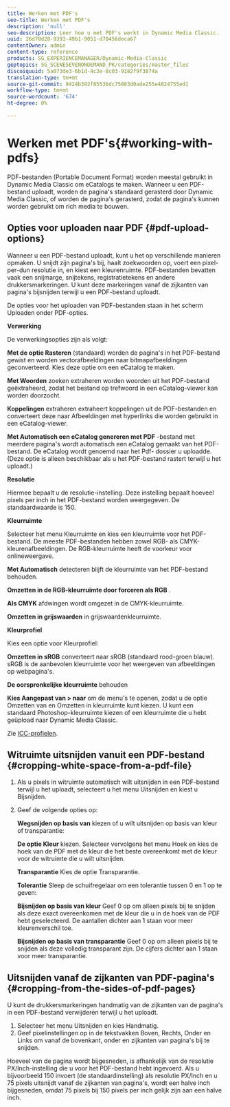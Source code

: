 ```yaml
---
title: Werken met PDF's
seo-title: Werken met PDF's
description: 'null'
seo-description: Leer hoe u met PDF's werkt in Dynamic Media Classic.
uuid: 26d70d28-9393-49b1-9051-d70456deca67
contentOwner: admin
content-type: reference
products: SG_EXPERIENCEMANAGER/Dynamic-Media-Classic
geptopics: SG_SCENESEVENONDEMAND_PK/categories/master_files
discoiquuid: 5a073de3-6b1d-4c3e-8c03-9182f9f3874a
translation-type: tm+mt
source-git-commit: 9424b392f85536dc75083d0ade255e4824755ed1
workflow-type: tm+mt
source-wordcount: '674'
ht-degree: 0%

---
```



# Werken met PDF&#39;s{#working-with-pdfs}

PDF-bestanden (Portable Document Format) worden meestal gebruikt in Dynamic Media Classic om eCatalogs te maken. Wanneer u een PDF-bestand uploadt, worden de pagina&#39;s standaard gerasterd door Dynamic Media Classic, of worden de pagina&#39;s gerasterd, zodat de pagina&#39;s kunnen worden gebruikt om rich media te bouwen.

## Opties voor uploaden naar PDF {#pdf-upload-options}

Wanneer u een PDF-bestand uploadt, kunt u het op verschillende manieren opmaken. U snijdt zijn pagina&#39;s bij, haalt zoekwoorden op, voert een pixel-per-dun resolutie in, en kiest een kleurenruimte. PDF-bestanden bevatten vaak een snijmarge, snijtekens, registratietekens en andere drukkersmarkeringen. U kunt deze markeringen vanaf de zijkanten van pagina&#39;s bijsnijden terwijl u een PDF-bestand uploadt.

De opties voor het uploaden van PDF-bestanden staan in het scherm Uploaden onder PDF-opties.

**Verwerking**

De verwerkingsopties zijn als volgt:

**Met de optie Rasteren** (standaard) worden de pagina&#39;s in het PDF-bestand gewist en worden vectorafbeeldingen naar bitmapafbeeldingen geconverteerd. Kies deze optie om een eCatalog te maken.

**Met Woorden** zoeken extraheren worden woorden uit het PDF-bestand geëxtraheerd, zodat het bestand op trefwoord in een eCatalog-viewer kan worden doorzocht.

**Koppelingen** extraheren extraheert koppelingen uit de PDF-bestanden en converteert deze naar Afbeeldingen met hyperlinks die worden gebruikt in een eCatalog-viewer.

**Met Automatisch een eCatalog genereren met PDF** -bestand met meerdere pagina&#39;s wordt automatisch een eCatalog gemaakt van het PDF-bestand. De eCatalog wordt genoemd naar het Pdf- dossier u uploadde. (Deze optie is alleen beschikbaar als u het PDF-bestand rastert terwijl u het uploadt.)

**Resolutie**

Hiermee bepaalt u de resolutie-instelling. Deze instelling bepaalt hoeveel pixels per inch in het PDF-bestand worden weergegeven. De standaardwaarde is 150.

**Kleurruimte**

Selecteer het menu Kleurruimte en kies een kleurruimte voor het PDF-bestand. De meeste PDF-bestanden hebben zowel RGB- als CMYK-kleurenafbeeldingen. De RGB-kleurruimte heeft de voorkeur voor onlineweergave.

**Met Automatisch** detecteren blijft de kleurruimte van het PDF-bestand behouden.

**Omzetten in de RGB-kleurruimte door forceren als RGB** .

**Als CMYK** afdwingen wordt omgezet in de CMYK-kleurruimte.

**Omzetten in grijswaarden** in grijswaardenkleurruimte.

**Kleurprofiel**

Kies een optie voor Kleurprofiel:

**Omzetten in sRGB** converteert naar sRGB (standaard rood-groen blauw). sRGB is de aanbevolen kleurruimte voor het weergeven van afbeeldingen op webpagina&#39;s.

**De oorspronkelijke kleurruimte** behouden

**Kies Aangepast van > naar** om de menu&#39;s te openen, zodat u de optie Omzetten van en Omzetten in kleurruimte kunt kiezen. U kunt een standaard Photoshop-kleurruimte kiezen of een kleurruimte die u hebt geüpload naar Dynamic Media Classic.

Zie [ICC-profielen](icc-profiles.md#icc_profiles).

## Witruimte uitsnijden vanuit een PDF-bestand {#cropping-white-space-from-a-pdf-file}

1. Als u pixels in witruimte automatisch wilt uitsnijden in een PDF-bestand terwijl u het uploadt, selecteert u het menu Uitsnijden en kiest u Bijsnijden.
1. Geef de volgende opties op:

   **Wegsnijden op basis van** kiezen of u wilt uitsnijden op basis van kleur of transparantie:

   **De optie Kleur** kiezen. Selecteer vervolgens het menu Hoek en kies de hoek van de PDF met de kleur die het beste overeenkomt met de kleur voor de witruimte die u wilt uitsnijden.

   **Transparantie** Kies de optie Transparantie.

   **Tolerantie** Sleep de schuifregelaar om een tolerantie tussen 0 en 1 op te geven:

   **Bijsnijden op basis van kleur** Geef 0 op om alleen pixels bij te snijden als deze exact overeenkomen met de kleur die u in de hoek van de PDF hebt geselecteerd. De aantallen dichter aan 1 staan voor meer kleurenverschil toe.

   **Bijsnijden op basis van transparantie** Geef 0 op om alleen pixels bij te snijden als deze volledig transparant zijn. De cijfers dichter aan 1 staan voor meer transparantie.

## Uitsnijden vanaf de zijkanten van PDF-pagina&#39;s {#cropping-from-the-sides-of-pdf-pages}

U kunt de drukkersmarkeringen handmatig van de zijkanten van de pagina&#39;s in een PDF-bestand verwijderen terwijl u het uploadt.

1. Selecteer het menu Uitsnijden en kies Handmatig.
1. Geef pixelinstellingen op in de tekstvakken Boven, Rechts, Onder en Links om vanaf de bovenkant, onder en zijkanten van pagina&#39;s bij te snijden.

Hoeveel van de pagina wordt bijgesneden, is afhankelijk van de resolutie PX/Inch-instelling die u voor het PDF-bestand hebt ingevoerd. Als u bijvoorbeeld 150 invoert (de standaardinstelling) als resolutie PX/Inch en u 75 pixels uitsnijdt vanaf de zijkanten van pagina&#39;s, wordt een halve inch bijgesneden, omdat 75 pixels bij 150 pixels per inch gelijk zijn aan een halve inch.
